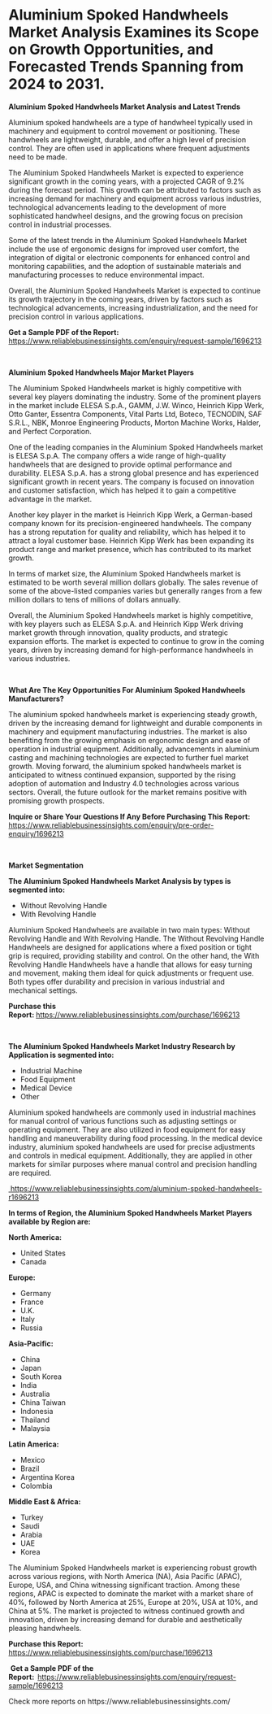 <p><h1>Aluminium Spoked Handwheels Market Analysis Examines its Scope on Growth Opportunities, and Forecasted Trends Spanning from 2024 to 2031.</h1></p><p><strong>Aluminium Spoked Handwheels Market Analysis and Latest Trends</strong></p>
<p><p>Aluminium spoked handwheels are a type of handwheel typically used in machinery and equipment to control movement or positioning. These handwheels are lightweight, durable, and offer a high level of precision control. They are often used in applications where frequent adjustments need to be made.</p><p>The Aluminium Spoked Handwheels Market is expected to experience significant growth in the coming years, with a projected CAGR of 9.2% during the forecast period. This growth can be attributed to factors such as increasing demand for machinery and equipment across various industries, technological advancements leading to the development of more sophisticated handwheel designs, and the growing focus on precision control in industrial processes.</p><p>Some of the latest trends in the Aluminium Spoked Handwheels Market include the use of ergonomic designs for improved user comfort, the integration of digital or electronic components for enhanced control and monitoring capabilities, and the adoption of sustainable materials and manufacturing processes to reduce environmental impact.</p><p>Overall, the Aluminium Spoked Handwheels Market is expected to continue its growth trajectory in the coming years, driven by factors such as technological advancements, increasing industrialization, and the need for precision control in various applications.</p></p>
<p><strong>Get a Sample PDF of the Report:&nbsp;</strong> <a href="https://www.reliablebusinessinsights.com/enquiry/request-sample/1696213">https://www.reliablebusinessinsights.com/enquiry/request-sample/1696213</a></p>
<p>&nbsp;</p>
<p><strong>Aluminium Spoked Handwheels Major Market Players</strong></p>
<p><p>The Aluminium Spoked Handwheels market is highly competitive with several key players dominating the industry. Some of the prominent players in the market include ELESA S.p.A., GAMM, J.W. Winco, Heinrich Kipp Werk, Otto Ganter, Essentra Components, Vital Parts Ltd, Boteco, TECNODIN, SAF S.R.L., NBK, Monroe Engineering Products, Morton Machine Works, Halder, and Perfect Corporation.</p><p>One of the leading companies in the Aluminium Spoked Handwheels market is ELESA S.p.A. The company offers a wide range of high-quality handwheels that are designed to provide optimal performance and durability. ELESA S.p.A. has a strong global presence and has experienced significant growth in recent years. The company is focused on innovation and customer satisfaction, which has helped it to gain a competitive advantage in the market.</p><p>Another key player in the market is Heinrich Kipp Werk, a German-based company known for its precision-engineered handwheels. The company has a strong reputation for quality and reliability, which has helped it to attract a loyal customer base. Heinrich Kipp Werk has been expanding its product range and market presence, which has contributed to its market growth.</p><p>In terms of market size, the Aluminium Spoked Handwheels market is estimated to be worth several million dollars globally. The sales revenue of some of the above-listed companies varies but generally ranges from a few million dollars to tens of millions of dollars annually.</p><p>Overall, the Aluminium Spoked Handwheels market is highly competitive, with key players such as ELESA S.p.A. and Heinrich Kipp Werk driving market growth through innovation, quality products, and strategic expansion efforts. The market is expected to continue to grow in the coming years, driven by increasing demand for high-performance handwheels in various industries.</p></p>
<p>&nbsp;</p>
<p><strong>What Are The Key Opportunities For Aluminium Spoked Handwheels Manufacturers?</strong></p>
<p><p>The aluminium spoked handwheels market is experiencing steady growth, driven by the increasing demand for lightweight and durable components in machinery and equipment manufacturing industries. The market is also benefiting from the growing emphasis on ergonomic design and ease of operation in industrial equipment. Additionally, advancements in aluminium casting and machining technologies are expected to further fuel market growth. Moving forward, the aluminium spoked handwheels market is anticipated to witness continued expansion, supported by the rising adoption of automation and Industry 4.0 technologies across various sectors. Overall, the future outlook for the market remains positive with promising growth prospects.</p></p>
<p><strong>Inquire or Share Your Questions If Any Before Purchasing This Report:</strong> <a href="https://www.reliablebusinessinsights.com/enquiry/pre-order-enquiry/1696213">https://www.reliablebusinessinsights.com/enquiry/pre-order-enquiry/1696213</a></p>
<p>&nbsp;</p>
<p><strong>Market Segmentation</strong></p>
<p><strong>The Aluminium Spoked Handwheels Market Analysis by types is segmented into:</strong></p>
<p><ul><li>Without Revolving Handle</li><li>With Revolving Handle</li></ul></p>
<p><p>Aluminium Spoked Handwheels are available in two main types: Without Revolving Handle and With Revolving Handle. The Without Revolving Handle Handwheels are designed for applications where a fixed position or tight grip is required, providing stability and control. On the other hand, the With Revolving Handle Handwheels have a handle that allows for easy turning and movement, making them ideal for quick adjustments or frequent use. Both types offer durability and precision in various industrial and mechanical settings.</p></p>
<p><strong>Purchase this Report:&nbsp;</strong><a href="https://www.reliablebusinessinsights.com/purchase/1696213">https://www.reliablebusinessinsights.com/purchase/1696213</a></p>
<p>&nbsp;</p>
<p><strong>The Aluminium Spoked Handwheels Market Industry Research by Application is segmented into:</strong></p>
<p><ul><li>Industrial Machine</li><li>Food Equipment</li><li>Medical Device</li><li>Other</li></ul></p>
<p><p>Aluminium spoked handwheels are commonly used in industrial machines for manual control of various functions such as adjusting settings or operating equipment. They are also utilized in food equipment for easy handling and maneuverability during food processing. In the medical device industry, aluminium spoked handwheels are used for precise adjustments and controls in medical equipment. Additionally, they are applied in other markets for similar purposes where manual control and precision handling are required.</p></p>
<p><a href="https://www.reliablebusinessinsights.com/aluminium-spoked-handwheels-r1696213">&nbsp;https://www.reliablebusinessinsights.com/aluminium-spoked-handwheels-r1696213</a></p>
<p><strong>In terms of Region, the Aluminium Spoked Handwheels Market Players available by Region are:</strong></p>
<p>
    <p> <strong> North America: </strong>
        <ul>
            <li>United States</li>
            <li>Canada</li>
        </ul>
        </p> 
    <p> <strong> Europe: </strong>
        <ul>
            <li>Germany</li>
            <li>France</li>
            <li>U.K.</li>
            <li>Italy</li>
            <li>Russia</li>
        </ul>
        </p> 
    <p> <strong> Asia-Pacific: </strong>
        <ul>
            <li>China</li>
            <li>Japan</li>
            <li>South Korea</li>
            <li>India</li>
            <li>Australia</li>
            <li>China Taiwan</li>
            <li>Indonesia</li>
            <li>Thailand</li>
            <li>Malaysia</li>
        </ul>
        </p> 
    <p> <strong> Latin America: </strong>
        <ul>
            <li>Mexico</li>
            <li>Brazil</li>
            <li>Argentina Korea</li>
            <li>Colombia</li>
        </ul>
        </p> 
    <p> <strong> Middle East & Africa: </strong>
        <ul>
            <li>Turkey</li>
            <li>Saudi</li>
            <li>Arabia</li>
            <li>UAE</li>
            <li>Korea</li>
        </ul>
    </p>
    </p>
<p><p>The Aluminium Spoked Handwheels market is experiencing robust growth across various regions, with North America (NA), Asia Pacific (APAC), Europe, USA, and China witnessing significant traction. Among these regions, APAC is expected to dominate the market with a market share of 40%, followed by North America at 25%, Europe at 20%, USA at 10%, and China at 5%. The market is projected to witness continued growth and innovation, driven by increasing demand for durable and aesthetically pleasing handwheels.</p></p>
<p><strong>Purchase this Report: </strong><a href="https://www.reliablebusinessinsights.com/purchase/1696213">https://www.reliablebusinessinsights.com/purchase/1696213</a></p>
<p>&nbsp;<strong>Get a Sample PDF of the Report:&nbsp;&nbsp;</strong><a href="https://www.reliablebusinessinsights.com/enquiry/request-sample/1696213">https://www.reliablebusinessinsights.com/enquiry/request-sample/1696213</a></p>
<p><strong></strong></p>
<p>Check more reports on https://www.reliablebusinessinsights.com/</p>